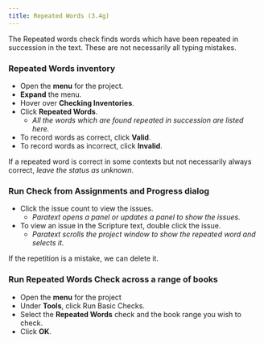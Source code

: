 ```yaml
---
title: Repeated Words (3.4g)
---
```

The Repeated words check finds words which have been repeated in succession in the text. These are not necessarily all typing mistakes.

### Repeated Words inventory

- Open the **menu** for the project.
- **Expand** the menu.
- Hover over **Checking Inventories**.
- Click **Repeated Words**.  
  - *All the words which are found repeated in succession are listed here.*
- To record words as correct, click **Valid**.
- To record words as incorrect, click **Invalid**.

If a repeated word is correct in some contexts but not necessarily always correct, *leave the status as unknown.*

### Run Check from Assignments and Progress dialog 
- Click the issue count to view the issues.  
  - *Paratext opens a panel or updates a panel to show the issues.*
- To view an issue in the Scripture text, double click the issue.  
  - *Paratext scrolls the project window to show the repeated word and selects it.*

If the repetition is a mistake, we can delete it.

### Run Repeated Words Check across a range of books

- Open the **menu** for the project
- Under **Tools**, click Run Basic Checks.
- Select the **Repeated Words** check and the book range you wish to check.
- Click **OK**.

